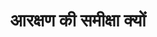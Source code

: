 ---
layout: video_post
title: >
    आरक्षण की समीक्षा क्यों
author:
section: वीडियो
subsection:
src: https://www.youtube.com/embed/oIUrk_B7T5A
primary: true
excerpt: मुख्य वक्ता - वरिष्ठ पत्रकार एवं गांधीवादी मणिमाला, वरीष्ठ समाजसेवी मंथन<br/>संचालन - विनोद कुमार
image: ank145-5.png
comments: true
share: true
priority: 5
issue: 145
tags: []
facebook: false
---